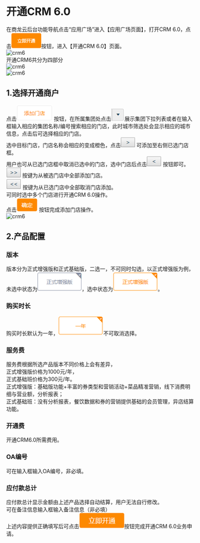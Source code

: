 # 开通CRM 6.0
在商龙云后台功能导航点击“应用广场”进入【应用广场页面】，打开CRM 6.0，点击![crm6](picture\\crm6.0\\1.png)按钮，进入【开通CRM 6.0】页面。  
![crm6](picture\\crm6.0\\2.png=500-)    
开通CRM6共分为四部分  
![crm6](picture\\crm6.0\\3.png=500-)  
![crm6](picture\\crm6.0\\4.png=500-) 
## 1.选择开通商户
点击![crm6](picture\\crm6.0\\5.png) 按钮，在所属集团处点击![crm6](picture\\crm6.0\\6.png)展示集团下拉列表或者在输入框输入相应的集团名称/编号搜索相应的门店，此时城市筛选处会显示相应的城市信息，点击后可选择相应的门店。  
选中目标门店，门店名称会相应的变成橙色，点击![crm6](picture\\crm6.0\\7.png) 可添加至右侧已选门店框。  
用户也可从已选门店框中取消已选中的门店，选中门店后点击![crm6](picture\\crm6.0\\8.png) 按钮即可。  
![crm6](picture\\crm6.0\\9.png) 按键为从被选门店中全部添加门店。  
![crm6](picture\\crm6.0\\10.png) 按键为从已选门店中全部取消门店添加。  
可同时选中多个门店进行开通CRM 6.0操作。  
点击![crm6](picture\\crm6.0\\11.png) 按钮完成添加门店操作。     
![crm6](picture\\crm6.0\\12.png=500-)   


## 2.产品配置
### 版本  
版本分为正式增强版和正式基础版，二选一，不可同时勾选，以正式增强版为例，未选中状态为![crm6](picture\\crm6.0\\13.png)，选中状态为![crm6](picture\\crm6.0\\14.png)。    
### 购买时长
购买时长默认为一年，![crm6](picture\\crm6.0\\15.png)不可取消选择。
### 服务费
服务费根据所选产品版本不同价格上会有差异，  
正式增强版价格为1000元/年，  
正式基础班价格为300元/年。  
正式增强版：基础版功能+丰富的券类型和营销活动+菜品精准营销，线下消费明细与营业额，分析报表；   
正式基础班：没有分析报表，餐饮数据和券的营销提供基础的会员管理，异店结算功能。  
### 开通费  
开通CRM6.0所需费用。
### OA编号
可在输入框输入OA编号，非必填。
### 应付款总计
应付款总计显示金额由上述产品选择自动结算，用户无法自行修改。  
可在备注信息输入框输入备注信息（非必填）  
上述内容提供正确填写后可点击![crm6](picture\\crm6.0\\16.png)按钮完成开通CRM 6.0业务申请。 